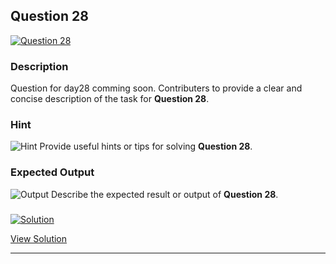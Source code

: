 


## Question 28
<a href="https://github.com/alishgosai/Javascript-Exercise-and-Solutions/blob/master/questions/Question28.md" target="_blank">
  <img src="https://img.shields.io/badge/Question-28-purple?style=for-the-badge&logoSize=60" alt="Question 28">
</a>

### **Description**
Question for day28 comming soon.
Contributers to provide a clear and concise description of the task for **Question 28**.

### **Hint**
![Hint](https://img.shields.io/badge/Hint:-blue)
Provide useful hints or tips for solving **Question 28**.

### **Expected Output**
![Output](https://img.shields.io/badge/Output:-blue)
Describe the expected result or output of **Question 28**.

### <a href="https://github.com/alishgosai/Javascript-Exercise-and-Solutions/blob/master/solutions/Solution28.js" target="_blank">
  <img src="https://img.shields.io/badge/Solution-1f8e00?style=for-the-badge&logo=solution&logoColor=white" alt="Solution">
</a>

<a href="https://github.com/alishgosai/Javascript-Exercise-and-Solutions/blob/master/solutions/Solution28.js" target="_blank">View Solution</a>

---

